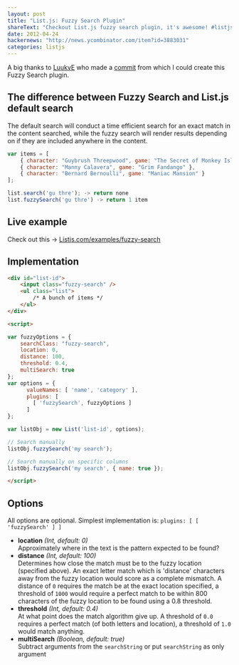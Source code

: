 ```yaml
---
layout: post
title: "List.js: Fuzzy Search Plugin"
shareText: "Checkout List.js fuzzy search plugin, it's awesome! #listjs #javascript"
date: 2012-04-24
hackernews: "http://news.ycombinator.com/item?id=3883031"
categories: listjs
---
```


A big thanks to [LuukvE](https://github.com/LuukvE) who made a [commit](https://github.com/LuukvE/list/commit/a75b6ef5649c5fb4232a40ef2f5191d0b57e1ede) from which I could
create this Fuzzy Search plugin.

## The difference between Fuzzy Search and List.js default search
The default search will conduct a time efficient search for an exact match in the content searched, while the fuzzy search will render results depending on if they are included anywhere in the content.

``` javascript
var items = [
    { character: "Guybrush Threepwood", game: "The Secret of Monkey Island" },
    { character: "Manny Calavera", game: "Grim Fandango" },
    { character: "Bernard Bernoulli", game: "Maniac Mansion" }
];

list.search('gu thre'); -> return none
list.fuzzySearch('gu thre') -> return 1 item
```

## Live example
Check out this -> [Listjs.com/examples/fuzzy-search](http://listjs.com/examples/fuzzy-search.html)

## Implementation 
``` html
<div id="list-id">
	<input class="fuzzy-search" />
	<ul class="list">
		/* A bunch of items */
	</ul>
</div>

<script>

var fuzzyOptions = {
    searchClass: "fuzzy-search",
    location: 0,
	distance: 100,
	threshold: 0.4,
    multiSearch: true
};
var options = {
	  valueNames: [ 'name', 'category' ],
	  plugins: [
        [ 'fuzzySearch', fuzzyOptions ]
	  ]
};

var listObj = new List('list-id', options);

// Search manually 
listObj.fuzzySearch('my search');

// Search manually on specific columns
listObj.fuzzySearch('my search', { name: true });

</script>
```

## Options
All options are optional. Simplest implementation is: `plugins: [ [ 'fuzzySearch' ] ]`

* **location** _(Int, default: 0)_  
Approximately where in the text is the pattern expected to be found?
* **distance** _(Int, default: 100)_  
Determines how close the match must be to the fuzzy location (specified above). An exact letter match which is 'distance' characters away from the fuzzy location would score as a complete mismatch. A distance of `0` requires the match be at the exact location specified, a threshold of `1000` would require a perfect match to be within 800 characters of the fuzzy location to be found using a 0.8 threshold.
* **threshold** _(Int, default: 0.4)_  
At what point does the match algorithm give up. A threshold of `0.0` requires a perfect match (of both letters and location), a threshold of `1.0` would match anything.
* **multiSearch** _(Boolean, default: true)_  
Subtract arguments from the `searchString` or put `searchString` as only argument
